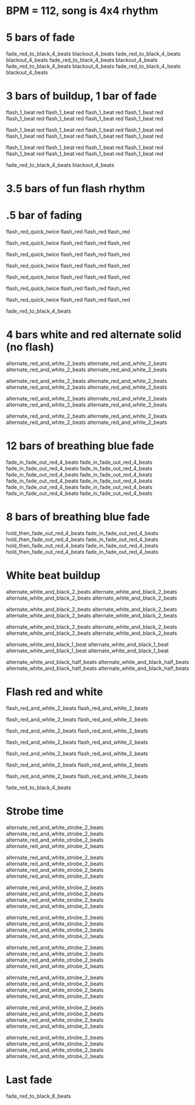 # BPM = 112, song is 4x4 rhythm

# 5 bars of fade
fade_red_to_black_4_beats
blackout_4_beats
fade_red_to_black_4_beats
blackout_4_beats
fade_red_to_black_4_beats
blackout_4_beats
fade_red_to_black_4_beats
blackout_4_beats
fade_red_to_black_4_beats
blackout_4_beats

# 3 bars of buildup, 1 bar of fade
flash_1_beat red
flash_1_beat red
flash_1_beat red
flash_1_beat red
flash_1_beat red
flash_1_beat red
flash_1_beat red
flash_1_beat red

flash_1_beat red
flash_1_beat red
flash_1_beat red
flash_1_beat red
flash_1_beat red
flash_1_beat red
flash_1_beat red
flash_1_beat red

flash_1_beat red
flash_1_beat red
flash_1_beat red
flash_1_beat red
flash_1_beat red
flash_1_beat red
flash_1_beat red
flash_1_beat red

fade_red_to_black_4_beats
blackout_4_beats

# 3.5 bars of fun flash rhythm
# .5 bar of fading
flash_red_quick_twice
flash_red
flash_red
flash_red

flash_red_quick_twice
flash_red
flash_red
flash_red

flash_red_quick_twice
flash_red
flash_red
flash_red

flash_red_quick_twice
flash_red
flash_red
flash_red

flash_red_quick_twice
flash_red
flash_red
flash_red

flash_red_quick_twice
flash_red
flash_red
flash_red

flash_red_quick_twice
flash_red
flash_red
flash_red

fade_red_to_black_4_beats

# 4 bars white and red alternate solid (no flash)
alternate_red_and_white_2_beats
alternate_red_and_white_2_beats
alternate_red_and_white_2_beats
alternate_red_and_white_2_beats

alternate_red_and_white_2_beats
alternate_red_and_white_2_beats
alternate_red_and_white_2_beats
alternate_red_and_white_2_beats

alternate_red_and_white_2_beats
alternate_red_and_white_2_beats
alternate_red_and_white_2_beats
alternate_red_and_white_2_beats

alternate_red_and_white_2_beats
alternate_red_and_white_2_beats
alternate_red_and_white_2_beats
alternate_red_and_white_2_beats

# 12 bars of breathing blue fade
fade_in_fade_out_red_4_beats
fade_in_fade_out_red_4_beats
fade_in_fade_out_red_4_beats
fade_in_fade_out_red_4_beats
fade_in_fade_out_red_4_beats
fade_in_fade_out_red_4_beats
fade_in_fade_out_red_4_beats
fade_in_fade_out_red_4_beats
fade_in_fade_out_red_4_beats
fade_in_fade_out_red_4_beats
fade_in_fade_out_red_4_beats
fade_in_fade_out_red_4_beats

# 8 bars of breathing blue fade
hold_then_fade_out_red_4_beats
fade_in_fade_out_red_4_beats
hold_then_fade_out_red_4_beats
fade_in_fade_out_red_4_beats
hold_then_fade_out_red_4_beats
fade_in_fade_out_red_4_beats
hold_then_fade_out_red_4_beats
fade_in_fade_out_red_4_beats

# White beat buildup
alternate_white_and_black_2_beats
alternate_white_and_black_2_beats
alternate_white_and_black_2_beats
alternate_white_and_black_2_beats

alternate_white_and_black_2_beats
alternate_white_and_black_2_beats
alternate_white_and_black_2_beats
alternate_white_and_black_2_beats

alternate_white_and_black_2_beats
alternate_white_and_black_2_beats
alternate_white_and_black_2_beats
alternate_white_and_black_2_beats

alternate_white_and_black_1_beat
alternate_white_and_black_1_beat
alternate_white_and_black_1_beat
alternate_white_and_black_1_beat

alternate_white_and_black_half_beats
alternate_white_and_black_half_beats
alternate_white_and_black_half_beats
alternate_white_and_black_half_beats

# Flash red and white
flash_red_and_white_2_beats
flash_red_and_white_2_beats

flash_red_and_white_2_beats
flash_red_and_white_2_beats

flash_red_and_white_2_beats
flash_red_and_white_2_beats

flash_red_and_white_2_beats
flash_red_and_white_2_beats

flash_red_and_white_2_beats
flash_red_and_white_2_beats

flash_red_and_white_2_beats
flash_red_and_white_2_beats

flash_red_and_white_2_beats
flash_red_and_white_2_beats

fade_red_to_black_4_beats

# Strobe time
alternate_red_and_white_strobe_2_beats
alternate_red_and_white_strobe_2_beats
alternate_red_and_white_strobe_2_beats
alternate_red_and_white_strobe_2_beats

alternate_red_and_white_strobe_2_beats
alternate_red_and_white_strobe_2_beats
alternate_red_and_white_strobe_2_beats
alternate_red_and_white_strobe_2_beats

alternate_red_and_white_strobe_2_beats
alternate_red_and_white_strobe_2_beats
alternate_red_and_white_strobe_2_beats
alternate_red_and_white_strobe_2_beats

alternate_red_and_white_strobe_2_beats
alternate_red_and_white_strobe_2_beats
alternate_red_and_white_strobe_2_beats
alternate_red_and_white_strobe_2_beats

alternate_red_and_white_strobe_2_beats
alternate_red_and_white_strobe_2_beats
alternate_red_and_white_strobe_2_beats
alternate_red_and_white_strobe_2_beats

alternate_red_and_white_strobe_2_beats
alternate_red_and_white_strobe_2_beats
alternate_red_and_white_strobe_2_beats
alternate_red_and_white_strobe_2_beats

alternate_red_and_white_strobe_2_beats
alternate_red_and_white_strobe_2_beats
alternate_red_and_white_strobe_2_beats
alternate_red_and_white_strobe_2_beats

alternate_red_and_white_strobe_2_beats
alternate_red_and_white_strobe_2_beats
alternate_red_and_white_strobe_2_beats
alternate_red_and_white_strobe_2_beats

# Last fade
fade_red_to_black_8_beats